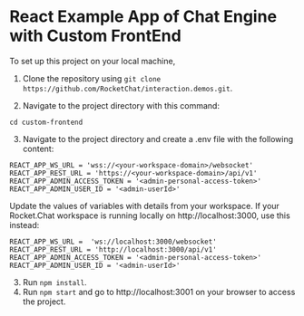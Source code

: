 # React Example App of Chat Engine with Custom FrontEnd

To set up this project on your local machine, 
1. Clone the repository using `git clone https://github.com/RocketChat/interaction.demos.git`.

2. Navigate to the project directory with this command:

```
cd custom-frontend
```

3. Navigate to the project directory and create a .env file with the following content:

```
REACT_APP_WS_URL = 'wss://<your-workspace-domain>/websocket'
REACT_APP_REST_URL = 'https://<your-workspace-domain>/api/v1'
REACT_APP_ADMIN_ACCESS_TOKEN = '<admin-personal-access-token>'
REACT_APP_ADMIN_USER_ID = '<admin-userId>'
```
Update the values of variables with details from your workspace. If your Rocket.Chat workspace is running locally on http://localhost:3000, use this instead:

```
REACT_APP_WS_URL =  'ws://localhost:3000/websocket'
REACT_APP_REST_URL = 'http://localhost:3000/api/v1'
REACT_APP_ADMIN_ACCESS_TOKEN = '<admin-personal-access-token>'
REACT_APP_ADMIN_USER_ID = '<admin-userId>'
```

3. Run `npm install`.
4. Run `npm start` and go to http://localhost:3001 on your browser to access the project.